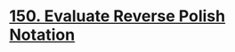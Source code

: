 # [150. Evaluate Reverse Polish Notation](https://leetcode.com/problems/evaluate-reverse-polish-notation/description/)

